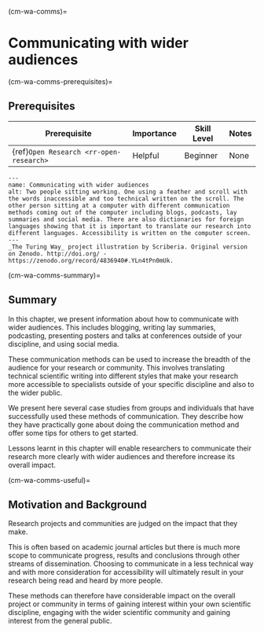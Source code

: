 (cm-wa-comms)=

# Communicating with wider audiences

(cm-wa-comms-prerequisites)=
## Prerequisites


| Prerequisite | Importance | Skill Level | Notes |
| -------------|----------|------|----|
| {ref}`Open Research <rr-open-research>` | Helpful | Beginner | None |


```{figure} ../figures/communication-styles-with-text.jpg
---
name: Communicating with wider audiences
alt: Two people sitting working. One using a feather and scroll with the words inaccessible and too technical written on the scroll. The other person sitting at a computer with different communication methods coming out of the computer including blogs, podcasts, lay summaries and social media. There are also dictionaries for foreign languages showing that it is important to translate our research into different languages. Accessibility is written on the computer screen.
---
_The Turing Way_ project illustration by Scriberia. Original version on Zenodo. http://doi.org/ - https://zenodo.org/record/4836940#.YLn4tPn0mUk. 
```

(cm-wa-comms-summary)=
## Summary
In this chapter, we present information about how to communicate with wider audiences. 
This includes blogging, writing lay summaries, podcasting, presenting posters and talks at conferences outside of your discipline, and using social media. 

These communication methods can be used to increase the breadth of the audience for your research or community. 
This involves translating technical scientific writing into different styles that make your research more accessible to specialists outside of your specific discipline and also to the wider public.

We present here several case studies from groups and individuals that have successfully used these methods of communication. 
They describe how they have practically gone about doing the communication method and offer some tips for others to get started.

Lessons learnt in this chapter will enable researchers to communicate their research more clearly with wider audiences and therefore increase its overall impact.

(cm-wa-comms-useful)=
## Motivation and Background
Research projects and communities are judged on the impact that they make. 

This is often based on academic journal articles but there is much more scope to communicate progress, results and conclusions through other streams of dissemination. 
Choosing to communicate in a less technical way and with more consideration for accessibility will ultimately result in your research being read and heard by more people.

These methods can therefore have considerable impact on the overall project or community in terms of gaining interest within your own scientific discipline, engaging with the wider scientific community and gaining interest from the general public.
